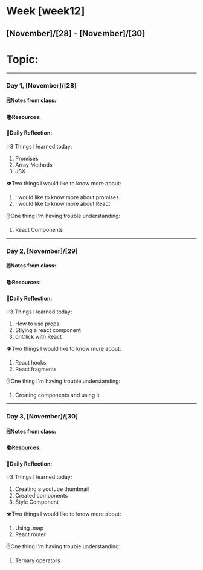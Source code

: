 # Week [week12]
## [November]/[28] - [November]/[30]

# Topic:

___

### Day 1, [November]/[28]

#### 🗒️Notes from class:

#### 📚Resources:


#### 💭Daily Reflection:

💡3 Things I learned today:
1. Promises
2. Array Methods
3. JSX

👁️Two things I would like to know more about:
1. I would like to know more about promises
2. I would like to know more about React

✋One thing I'm having trouble understanding:
1. React Components


___

### Day 2, [November]/[29] 

#### 🗒️Notes from class:

#### 📚Resources:


#### 💭Daily Reflection:

💡3 Things I learned today:
1. How to use props
2. Stlying a react component 
3. onClick with React

👁️Two things I would like to know more about:
1. React hooks
2. React fragments

✋One thing I'm having trouble understanding:
1. Creating components and using it 

___

### Day 3, [November]/[30]
#### 🗒️Notes from class:

#### 📚Resources:


#### 💭Daily Reflection:

💡3 Things I learned today:
1. Creating a youtube thumbnail 
2. Created components
3. Style Component 

👁️Two things I would like to know more about:
1. Using .map
2. React router

✋One thing I'm having trouble understanding:
1. Ternary operators
 

